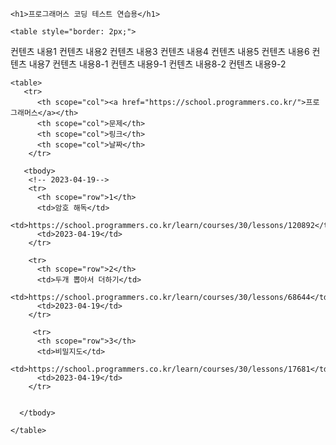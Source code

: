 
    <h1>프로그래머스 코딩 테스트 연습용</h1>
    
    <table style="border: 2px;">
  <tr>
    <td> 컨텐츠 내용1 </td>
    <td> 컨텐츠 내용2 </td>
    <td> 컨텐츠 내용3 </td>
  </tr><tr>
    <td colspan="3"> 컨텐츠 내용4 </td>
  </tr><tr>
    <td> 컨텐츠 내용5 </td>
    <td colspan="2"> 컨텐츠 내용6 </td>
  </tr><tr>
    <td rowspan="3"> 컨텐츠 내용7 </td>
  </tr><tr>
    <td> 컨텐츠 내용8-1 </td>
    <td> 컨텐츠 내용9-1 </td>
  </tr><tr>
    <td> 컨텐츠 내용8-2 </td>
    <td> 컨텐츠 내용9-2 </td>
  </tr>
</table>

    <table>
       <tr>
          <th scope="col"><a href="https://school.programmers.co.kr/">프로그래머스</a></th>
          <th scope="col">문제</th>
          <th scope="col">링크</th>
          <th scope="col">날짜</th>
        </tr>
       
       <tbody>
        <!-- 2023-04-19-->
        <tr>
          <th scope="row">1</th>
          <td>암호 해독</td>
          <td>https://school.programmers.co.kr/learn/courses/30/lessons/120892</td>
          <td>2023-04-19</td>
        </tr>
          
        <tr>
          <th scope="row">2</th>
          <td>두개 뽑아서 더하기</td>
          <td>https://school.programmers.co.kr/learn/courses/30/lessons/68644</td>
          <td>2023-04-19</td>
        </tr>
          
         <tr>
          <th scope="row">3</th>
          <td>비밀지도</td>
          <td>https://school.programmers.co.kr/learn/courses/30/lessons/17681</td>
          <td>2023-04-19</td>
        </tr>


      </tbody>
    
    </table>

